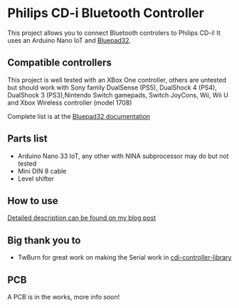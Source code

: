# Philips CD-i Bluetooth Controller
This project allows you to connect Bluetooth controlers to Philips CD-i! It uses an Arduino Nano IoT and [Bluepad32](https://gitlab.com/ricardoquesada/bluepad32-arduino).

## Compatible controllers

This project is well tested with an XBox One controller, others are untested but should work with Sony family DualSense (PS5), DualShock 4 (PS4), DualShock 3 (PS3),Nintendo Switch gamepads, Switch JoyCons, Wii, Wii U and Xbox Wireless controller (model 1708)

Complete list is at the [Bluepad32 documentation](https://gitlab.com/ricardoquesada/bluepad32/-/blob/main/docs/supported_gamepads.md)

## Parts list

- Arduino Nano 33 IoT, any other with NINA subprocessor may do but not tested
- Mini DIN 8 cable
- Level shifter

## How to use
[Detailed description can be found on my blog post](https://eyskens.me/cd-i-meets-bluetooth/)

## Big thank you to
- TwBurn for great work on making the Serial work in [cdi-controller-library](https://github.com/TwBurn/cdi-controller-library)

## PCB
A PCB is in the works, more info soon!
